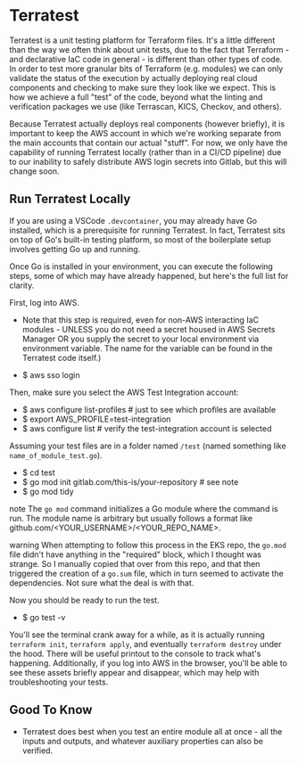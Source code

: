 # Terratest

Terratest is a unit testing platform for Terraform files. It's a little different than the way we often think about unit tests, due to the fact that Terraform - and declarative IaC code in general - is different than other types of code. In order to test more granular bits of Terraform (e.g. modules) we can only validate the status of the execution by actually deploying real cloud components and checking to make sure they look like we expect. This is how we achieve a full "test" of the code, beyond what the linting and verification packages we use (like Terrascan, KICS, Checkov, and others).

Because Terratest actually deploys real components (however briefly), it is important to keep the AWS account in which we're working separate from the main accounts that contain our actual "stuff". For now, we only have the capability of running Terratest locally (rather than in a CI/CD pipeline) due to our inability to safely distribute AWS login secrets into Gitlab, but this will change soon.

## Run Terratest Locally

If you are using a VSCode `.devcontainer`, you may already have Go installed, which is a prerequisite for running Terratest. In fact, Terratest sits on top of Go's built-in testing platform, so most of the boilerplate setup involves getting Go up and running.

Once Go is installed in your environment, you can execute the following steps, some of which may have already happened, but here's the full list for clarity.

First, log into AWS.
- Note that this step is required, even for non-AWS interacting IaC modules - UNLESS you do not need a secret housed in AWS Secrets Manager OR you supply the secret to your local environment via environment variable. The name for the variable can be found in the Terratest code itself.)

- $ aws sso login

Then, make sure you select the AWS Test Integration account:

- $ aws configure list-profiles # just to see which profiles are available
- $ export AWS_PROFILE=test-integration
- $ aws configure list # verify the test-integration account is selected

Assuming your test files are in a folder named `/test` (named something like `name_of_module_test.go`).

- $ cd test
- $ go mod init gitlab.com/this-is/your-repository # see note
- $ go mod tidy

note
    The `go mod` command initializes a Go module where the command is run. The module name is arbitrary but usually follows a format like github.com/<YOUR_USERNAME>/<YOUR_REPO_NAME>.

warning
    When attempting to follow this process in the EKS repo, the `go.mod` file didn't have anything in the "required" block, which I thought was strange. So I manually copied that over from this repo, and that then triggered the creation of a `go.sum` file, which in turn seemed to activate the dependencies. Not sure what the deal is with that.

Now you should be ready to run the test.

- $ go test -v

You'll see the terminal crank away for a while, as it is actually running `terraform init`, `terraform apply`, and eventually `terraform destroy` under the hood. There will be useful printout to the console to track what's happening. Additionally, if you log into AWS in the browser, you'll be able to see these assets briefly appear and disappear, which may help with troubleshooting your tests.

## Good To Know

- Terratest does best when you test an entire module all at once - all the inputs and outputs, and whatever auxiliary properties can also be verified.

